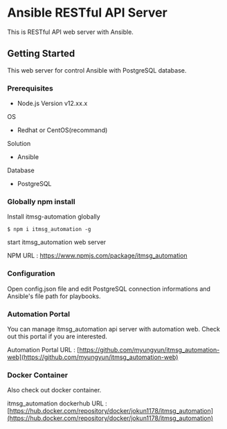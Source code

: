 # Ansible RESTful API Server

This is RESTful API web server with Ansible.

## Getting Started

This web server for control Ansible with PostgreSQL database.

### Prerequisites
* Node.js Version v12.xx.x

OS
* Redhat or CentOS(recommand)

Solution
* Ansible

Database
* PostgreSQL

### Globally npm install 

Install itmsg-automation globally

```
$ npm i itmsg_automation -g
```

start itmsg_automation web server

NPM URL : https://www.npmjs.com/package/itmsg_automation


### Configuration

Open config.json file and edit PostgreSQL connection informations and Ansible's
file path for playbooks.

### Automation Portal

You can manage itmsg_automation api server with automation web. Check out this portal if you are interested.

Automation Portal URL : [https://github.com/myungyun/itmsg_automation-web](https://github.com/myungyun/itmsg_automation-web)

### Docker Container

Also check out docker container.

itmsg_automation dockerhub URL : [https://hub.docker.com/repository/docker/jokun1178/itmsg_automation](https://hub.docker.com/repository/docker/jokun1178/itmsg_automation)
